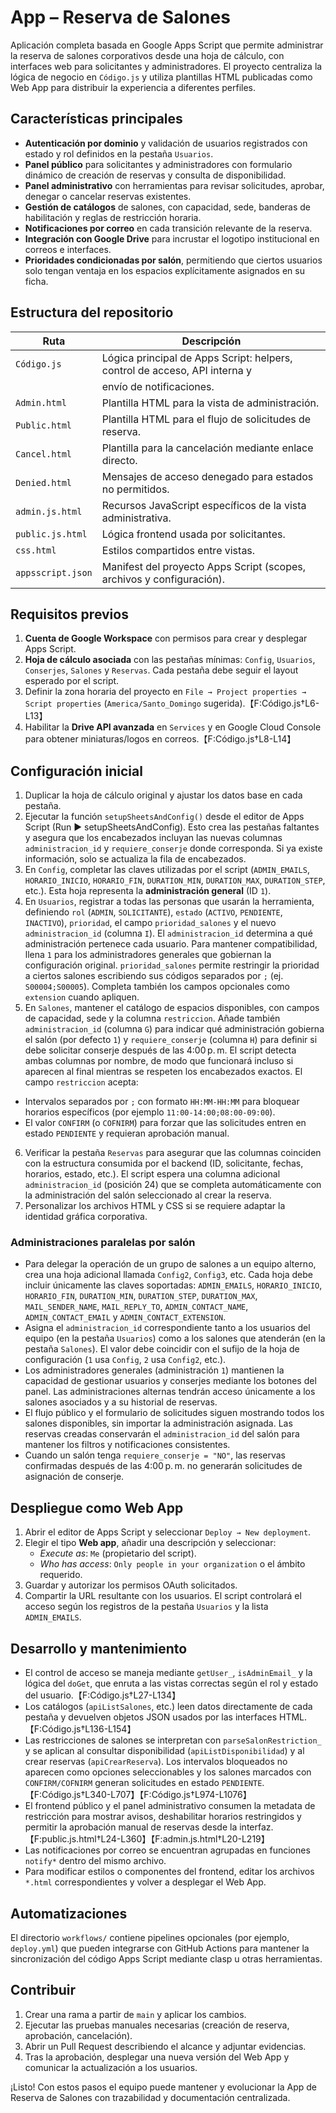 # App – Reserva de Salones

Aplicación completa basada en Google Apps Script que permite administrar la
reserva de salones corporativos desde una hoja de cálculo, con interfaces web
para solicitantes y administradores. El proyecto centraliza la lógica de
negocio en `Código.js` y utiliza plantillas HTML publicadas como Web App para
distribuir la experiencia a diferentes perfiles.

## Características principales

- **Autenticación por dominio** y validación de usuarios registrados con estado
  y rol definidos en la pestaña `Usuarios`.
- **Panel público** para solicitantes y administradores con formulario dinámico
  de creación de reservas y consulta de disponibilidad.
- **Panel administrativo** con herramientas para revisar solicitudes, aprobar,
  denegar o cancelar reservas existentes.
- **Gestión de catálogos** de salones, con capacidad, sede, banderas de
  habilitación y reglas de restricción horaria.
- **Notificaciones por correo** en cada transición relevante de la reserva.
- **Integración con Google Drive** para incrustar el logotipo institucional en
  correos e interfaces.
- **Prioridades condicionadas por salón**, permitiendo que ciertos usuarios
  solo tengan ventaja en los espacios explícitamente asignados en su ficha.

## Estructura del repositorio

| Ruta              | Descripción                                                                 |
|-------------------|-----------------------------------------------------------------------------|
| `Código.js`       | Lógica principal de Apps Script: helpers, control de acceso, API interna y
|                   | envío de notificaciones.                                                    |
| `Admin.html`      | Plantilla HTML para la vista de administración.                             |
| `Public.html`     | Plantilla HTML para el flujo de solicitudes de reserva.                     |
| `Cancel.html`     | Plantilla para la cancelación mediante enlace directo.                      |
| `Denied.html`     | Mensajes de acceso denegado para estados no permitidos.                     |
| `admin.js.html`   | Recursos JavaScript específicos de la vista administrativa.                 |
| `public.js.html`  | Lógica frontend usada por solicitantes.                                     |
| `css.html`        | Estilos compartidos entre vistas.                                           |
| `appsscript.json` | Manifest del proyecto Apps Script (scopes, archivos y configuración).       |

## Requisitos previos

1. **Cuenta de Google Workspace** con permisos para crear y desplegar Apps Script.
2. **Hoja de cálculo asociada** con las pestañas mínimas: `Config`, `Usuarios`,
   `Conserjes`, `Salones` y `Reservas`. Cada pestaña debe seguir el layout
   esperado por el script.
3. Definir la zona horaria del proyecto en `File → Project properties → Script
   properties` (`America/Santo_Domingo` sugerida).【F:Código.js†L6-L13】
4. Habilitar la **Drive API avanzada** en `Services` y en Google Cloud Console
   para obtener miniaturas/logos en correos.【F:Código.js†L8-L14】

## Configuración inicial

1. Duplicar la hoja de cálculo original y ajustar los datos base en cada pestaña.
2. Ejecutar la función `setupSheetsAndConfig()` desde el editor de Apps Script
   (Run ▶︎ setupSheetsAndConfig). Esto crea las pestañas faltantes y asegura que
   los encabezados incluyan las nuevas columnas `administracion_id` y
   `requiere_conserje` donde corresponda. Si ya existe información, solo se
   actualiza la fila de encabezados.
3. En `Config`, completar las claves utilizadas por el script (`ADMIN_EMAILS`,
   `HORARIO_INICIO`, `HORARIO_FIN`, `DURATION_MIN`, `DURATION_MAX`,
   `DURATION_STEP`, etc.). Esta hoja representa la **administración general**
   (ID `1`).
4. En `Usuarios`, registrar a todas las personas que usarán la herramienta,
   definiendo `rol` (`ADMIN`, `SOLICITANTE`), `estado` (`ACTIVO`, `PENDIENTE`,
   `INACTIVO`), `prioridad`, el campo `prioridad_salones` y el nuevo
   `administracion_id` (columna `I`). El `administracion_id` determina a qué
   administración pertenece cada usuario. Para mantener compatibilidad, llena
   `1` para los administradores generales que gobiernan la configuración
   original. `prioridad_salones` permite restringir la prioridad a ciertos
   salones escribiendo sus códigos separados por `;` (ej. `S00004;S00005`).
   Completa también los campos opcionales como `extension` cuando apliquen.
5. En `Salones`, mantener el catálogo de espacios disponibles, con campos de
   capacidad, sede y la columna `restriccion`. Añade también `administracion_id`
   (columna `G`) para indicar qué administración gobierna el salón (por defecto
   `1`) y `requiere_conserje` (columna `H`) para definir si debe solicitar
   conserje después de las 4:00 p. m. El script detecta ambas columnas por
   nombre, de modo que funcionará incluso si aparecen al final mientras se
   respeten los encabezados exactos. El campo `restriccion` acepta:
 - Intervalos separados por `;` con formato `HH:MM-HH:MM` para bloquear
    horarios específicos (por ejemplo `11:00-14:00;08:00-09:00`).
  - El valor `CONFIRM` (o `COFNIRM`) para forzar que las solicitudes entren en
    estado `PENDIENTE` y requieran aprobación manual.
6. Verificar la pestaña `Reservas` para asegurar que las columnas coinciden con
   la estructura consumida por el backend (ID, solicitante, fechas, horarios,
   estado, etc.). El script espera una columna adicional `administracion_id`
   (posición 24) que se completa automáticamente con la administración del
   salón seleccionado al crear la reserva.
7. Personalizar los archivos HTML y CSS si se requiere adaptar la identidad
   gráfica corporativa.

### Administraciones paralelas por salón

- Para delegar la operación de un grupo de salones a un equipo alterno, crea
  una hoja adicional llamada `Config2`, `Config3`, etc. Cada hoja debe incluir
  únicamente las claves soportadas: `ADMIN_EMAILS`, `HORARIO_INICIO`,
  `HORARIO_FIN`, `DURATION_MIN`, `DURATION_STEP`, `DURATION_MAX`,
  `MAIL_SENDER_NAME`, `MAIL_REPLY_TO`, `ADMIN_CONTACT_NAME`,
  `ADMIN_CONTACT_EMAIL` y `ADMIN_CONTACT_EXTENSION`.
- Asigna el `administracion_id` correspondiente tanto a los usuarios del equipo
  (en la pestaña `Usuarios`) como a los salones que atenderán (en la pestaña
  `Salones`). El valor debe coincidir con el sufijo de la hoja de configuración
  (`1` usa `Config`, `2` usa `Config2`, etc.).
- Los administradores generales (administración `1`) mantienen la capacidad de
  gestionar usuarios y conserjes mediante los botones del panel. Las
  administraciones alternas tendrán acceso únicamente a los salones asociados y
  a su historial de reservas.
- El flujo público y el formulario de solicitudes siguen mostrando todos los
  salones disponibles, sin importar la administración asignada. Las reservas
  creadas conservarán el `administracion_id` del salón para mantener los filtros
  y notificaciones consistentes.
- Cuando un salón tenga `requiere_conserje = "NO"`, las reservas confirmadas
  después de las 4:00 p. m. no generarán solicitudes de asignación de conserje.

## Despliegue como Web App

1. Abrir el editor de Apps Script y seleccionar `Deploy → New deployment`.
2. Elegir el tipo **Web app**, añadir una descripción y seleccionar:
   - *Execute as*: `Me` (propietario del script).
   - *Who has access*: `Only people in your organization` o el ámbito requerido.
3. Guardar y autorizar los permisos OAuth solicitados.
4. Compartir la URL resultante con los usuarios. El script controlará el acceso
   según los registros de la pestaña `Usuarios` y la lista `ADMIN_EMAILS`.

## Desarrollo y mantenimiento

- El control de acceso se maneja mediante `getUser_`, `isAdminEmail_` y la
  lógica del `doGet`, que enruta a las vistas correctas según el rol y estado
  del usuario.【F:Código.js†L27-L134】
- Los catálogos (`apiListSalones`, etc.) leen datos directamente de cada pestaña
  y devuelven objetos JSON usados por las interfaces HTML.【F:Código.js†L136-L154】
- Las restricciones de salones se interpretan con `parseSalonRestriction_` y se
  aplican al consultar disponibilidad (`apiListDisponibilidad`) y al crear
  reservas (`apiCrearReserva`). Los intervalos bloqueados no aparecen como
  opciones seleccionables y los salones marcados con `CONFIRM/COFNIRM` generan
  solicitudes en estado `PENDIENTE`.【F:Código.js†L340-L707】【F:Código.js†L974-L1076】
- El frontend público y el panel administrativo consumen la metadata de
  restricción para mostrar avisos, deshabilitar horarios restringidos y permitir
  la aprobación manual de reservas desde la interfaz.【F:public.js.html†L24-L360】【F:admin.js.html†L20-L219】
- Las notificaciones por correo se encuentran agrupadas en funciones `notify*`
  dentro del mismo archivo.
- Para modificar estilos o componentes del frontend, editar los archivos
  `*.html` correspondientes y volver a desplegar el Web App.

## Automatizaciones

El directorio `workflows/` contiene pipelines opcionales (por ejemplo,
`deploy.yml`) que pueden integrarse con GitHub Actions para mantener la
sincronización del código Apps Script mediante clasp u otras herramientas.

## Contribuir

1. Crear una rama a partir de `main` y aplicar los cambios.
2. Ejecutar las pruebas manuales necesarias (creación de reserva, aprobación,
   cancelación).
3. Abrir un Pull Request describiendo el alcance y adjuntar evidencias.
4. Tras la aprobación, desplegar una nueva versión del Web App y comunicar la
   actualización a los usuarios.

¡Listo! Con estos pasos el equipo puede mantener y evolucionar la App de
Reserva de Salones con trazabilidad y documentación centralizada.
